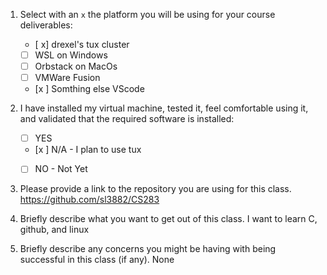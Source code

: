 1. Select with an `x` the platform you will be using for your course deliverables:

    - [ x] drexel's tux cluster
    - [ ] WSL on Windows
    - [ ] Orbstack on MacOs
    - [ ] VMWare Fusion
    - [x ] Somthing else VScode

2. I have installed my virtual machine, tested it, feel comfortable using it, and validated that the required software is installed:

    - [ ] YES
    - [x ] N/A - I plan to use tux
    - [ ] NO - Not Yet


3. Please provide a link to the repository you are using for this class.
     https://github.com/sl3882/CS283

4. Briefly describe what you want to get out of this class.
     I want to learn C, github, and linux

5. Briefly describe any concerns you might be having with being successful in this class (if any).
     None
